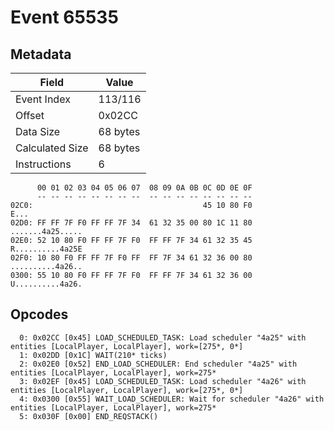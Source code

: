 # Event 65535

## Metadata

| Field           | Value    |
|-----------------|----------|
| Event Index     | 113/116  |
| Offset          | 0x02CC   |
| Data Size       | 68 bytes |
| Calculated Size | 68 bytes |
| Instructions    | 6        |

```
      00 01 02 03 04 05 06 07  08 09 0A 0B 0C 0D 0E 0F
      -- -- -- -- -- -- -- --  -- -- -- -- -- -- -- --
02C0:                                      45 10 80 F0              E...
02D0: FF FF 7F F0 FF FF 7F 34  61 32 35 00 80 1C 11 80  .......4a25.....
02E0: 52 10 80 F0 FF FF 7F F0  FF FF 7F 34 61 32 35 45  R..........4a25E
02F0: 10 80 F0 FF FF 7F F0 FF  FF 7F 34 61 32 36 00 80  ..........4a26..
0300: 55 10 80 F0 FF FF 7F F0  FF FF 7F 34 61 32 36 00  U..........4a26.
```

## Opcodes

```
  0: 0x02CC [0x45] LOAD_SCHEDULED_TASK: Load scheduler "4a25" with entities [LocalPlayer, LocalPlayer], work=[275*, 0*]
  1: 0x02DD [0x1C] WAIT(210* ticks)
  2: 0x02E0 [0x52] END_LOAD_SCHEDULER: End scheduler "4a25" with entities [LocalPlayer, LocalPlayer], work=275*
  3: 0x02EF [0x45] LOAD_SCHEDULED_TASK: Load scheduler "4a26" with entities [LocalPlayer, LocalPlayer], work=[275*, 0*]
  4: 0x0300 [0x55] WAIT_LOAD_SCHEDULER: Wait for scheduler "4a26" with entities [LocalPlayer, LocalPlayer], work=275*
  5: 0x030F [0x00] END_REQSTACK()
```
